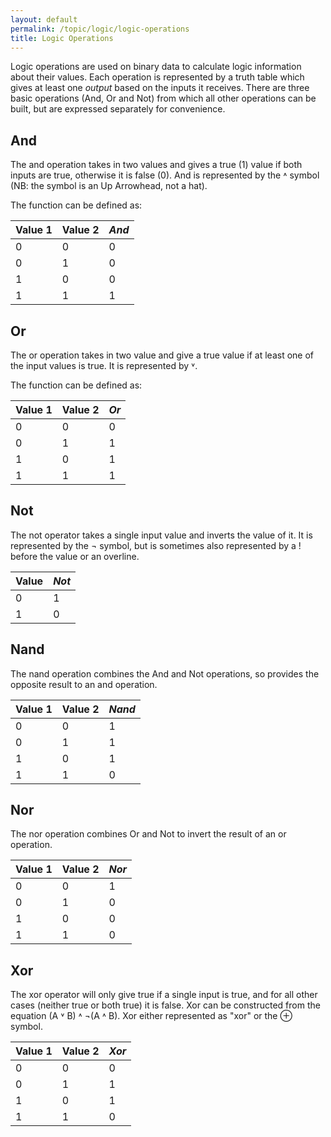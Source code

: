 ```yaml
---
layout: default
permalink: /topic/logic/logic-operations
title: Logic Operations
---
```


Logic operations are used on binary data to calculate logic information about their values.  Each operation is represented by a truth table which gives at least one *output* based on the inputs it receives.  There are three basic operations (And, Or and Not) from which all other operations can be built, but are expressed separately for convenience.

## And
The and operation takes in two values and gives a true (1) value if both inputs are true, otherwise it is false (0).  And is represented by the ˄ symbol (NB: the symbol is an Up Arrowhead, not a hat).

The function can be defined as:

|Value 1|Value 2|*And*|
|-------|-------|-----|
|0      |0      |0    |
|0      |1      |0    |
|1      |0      |0    |
|1      |1      |1    |

## Or
The or operation takes in two value and give a true value if at least one of the input values is true.  It is represented by ˅.

The function can be defined as:

|Value 1|Value 2|*Or*|
|-------|-------|----|
|0      |0      |0   |
|0      |1      |1   |
|1      |0      |1   |
|1      |1      |1   |

## Not
The not operator takes a single input value and inverts the value of it.  It is represented by the ¬ symbol, but is sometimes also represented by a ! before the value or an overline.

|Value|*Not*|
|-----|-----|
|0    |1    |
|1    |0    |

## Nand
The nand operation combines the And and Not operations, so provides the opposite result to an and operation.

|Value 1|Value 2|*Nand*|
|-------|-------|------|
|0      |0      |1     |
|0      |1      |1     |
|1      |0      |1     |
|1      |1      |0     |

## Nor
The nor operation combines Or and Not to invert the result of an or operation.

|Value 1|Value 2|*Nor*|
|-------|-------|-----|
|0      |0      |1    |
|0      |1      |0    |
|1      |0      |0    |
|1      |1      |0    |

## Xor
The xor operator will only give true if a single input is true, and for all other cases (neither true or both true) it is false.  Xor can be constructed from the equation (A ˅ B) ˄ ¬(A ˄ B).  Xor either represented as "xor" or the ⊕ symbol.

|Value 1|Value 2|*Xor*|
|-------|-------|-----|
|0      |0      |0    |
|0      |1      |1    |
|1      |0      |1    |
|1      |1      |0    |

